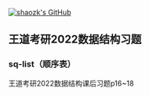 [![shaozk's GitHub](https://github-readme-stats.vercel.app/api?username=shaozk&show_icons=true&theme=radical)](https://github.com/anuraghazra/github-readme-stats)

## 王道考研2022数据结构习题
### sq-list（顺序表）
王道考研2022数据结构课后习题p16~18


